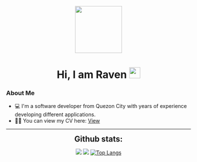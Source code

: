 
    
<div align="center">
    <img style="width:8rem; height:auto" src="https://media1.giphy.com/media/Ll22OhMLAlVDb8UQWe/giphy.gif?cid=6c09b952m3vci0usc44qvv3see68pc7803lfb50vu1xxaxhm&rid=giphy.gif&ct=s"/>
  </div>
  
  <h1 align="center">Hi, I am Raven <img width="30px" src="https://raw.githubusercontent.com/iampavangandhi/iampavangandhi/master/gifs/Hi.gif"></h1>
  <div> <h3> About Me </h3></div>
  
  - 💻 I'm a software developer from Quezon City with years of experience developing different applications.
  - 👨‍💻 You can view my CV here: <a align="right" href="https://drive.google.com/file/d/16-7CpW_QuIQ6fOTrq4U4mMkdNv0qMPqm/view?usp=sharing" target="_blank">View</a>
  
  <p align="center">
    
  </p>
  
  ----
  
  <div align="center">
  <h2 align="center" style="margin: 5px 10px;">Github stats:</h2> 
  
  [![](https://github-readme-stats.vercel.app/api?username=jrglomar&show_icons=true&theme=material-palenight)](https://github.com/jrglomar)
  [![](https://github-readme-streak-stats.herokuapp.com/?user=jrglomar&theme=material-palenight)](https://github.com/jrglomar)
  [![Top Langs](https://github-readme-stats.vercel.app/api/top-langs/?username=jrglomar&layout=compact&theme=material-palenight)](https://github.com/jrglomar)
  
  </div>
  
